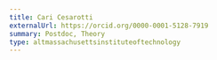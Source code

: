 ```yaml
---
title: Cari Cesarotti
externalUrl: https://orcid.org/0000-0001-5128-7919
summary: Postdoc, Theory
type: altmassachusettsinstituteoftechnology
---
```


